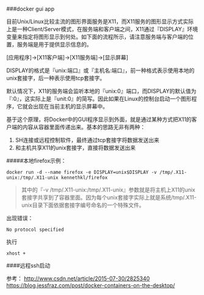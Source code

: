 ###docker gui app

目前Unix/Linux比较主流的图形界面服务是X11，而X11服务的图形显示方式实际上是一种Client/Server模式，在服务端和客户端之间，X11通过『DISPLAY』环境变量来指定将图形显示到何处。如下面的流程所示，请注意服务端与客户端的位置，服务端是用于提供显示信息的。

[应用程序]->[X11客户端]->[X11服务端]->[显示屏幕]

DISPLAY的格式是『unix:端口』或『主机名:端口』，前一种格式表示使用本地的unix套接字，后一种表示使用tcp套接字。

默认情况下，X11的服务端会监听本地的『unix:0』端口，而DISPLAY的默认值为『:0』，这实际上是『unit:0』的简写。因此如果在Linux的控制台启动一个图形程序，它就会出现在当前主机的显示屏幕中。

基于这个原理，将Docker中的GUI程序显示到外面，就是通过某种方式把X11的客户端的内容从容器里面传递出来。基本的思路无非有两种：

1. SH连接或远程控制软件，最终通过tcp套接字将数据发送出来
2. 和主机共享X11的unix套接字，直接将数据发送出来


#####本地firefox示例：
```
docker run -d --name firefox -e DISPLAY=unix$DISPLAY -v /tmp/.X11-unix:/tmp/.X11-unix kennethkl/firefox
```
>其中的『-v /tmp/.X11-unix:/tmp/.X11-unix』参数就是将主机上X11的unix套接字共享到了容器里面。因为每个unix套接字实际上就是系统/tmp/.X11-unix目录下面依据套接字编号命名的一个特殊文件。  

出现错误：
```
No protocol specified
```
执行
```
xhost +
```
####远程ssh启动


参考：
http://www.csdn.net/article/2015-07-30/2825340
https://blog.jessfraz.com/post/docker-containers-on-the-desktop/